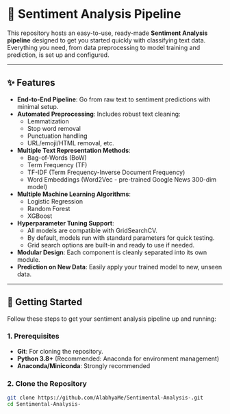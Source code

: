 # 💬 Sentiment Analysis Pipeline

This repository hosts an easy-to-use, ready-made **Sentiment Analysis pipeline** designed to get you started quickly with classifying text data. Everything you need, from data preprocessing to model training and prediction, is set up and configured.

---

## ✨ Features

- **End-to-End Pipeline**: Go from raw text to sentiment predictions with minimal setup.
- **Automated Preprocessing**: Includes robust text cleaning:
  - Lemmatization
  - Stop word removal
  - Punctuation handling
  - URL/emoji/HTML removal, etc.
- **Multiple Text Representation Methods**:
  - Bag-of-Words (BoW)
  - Term Frequency (TF)
  - TF-IDF (Term Frequency-Inverse Document Frequency)
  - Word Embeddings (Word2Vec - pre-trained Google News 300-dim model)
- **Multiple Machine Learning Algorithms**:
  - Logistic Regression
  - Random Forest
  - XGBoost
- **Hyperparameter Tuning Support**:
  - All models are compatible with GridSearchCV.
  - By default, models run with standard parameters for quick testing.
  - Grid search options are built-in and ready to use if needed.
- **Modular Design**: Each component is cleanly separated into its own module.
- **Prediction on New Data**: Easily apply your trained model to new, unseen data.

---

## 🚀 Getting Started

Follow these steps to get your sentiment analysis pipeline up and running:

### 1. Prerequisites

- **Git**: For cloning the repository.
- **Python 3.8+** (Recommended: Anaconda for environment management)
- **Anaconda/Miniconda**: Strongly recommended

### 2. Clone the Repository

```bash
git clone https://github.com/AlabhyaMe/Sentimental-Analysis-.git
cd Sentimental-Analysis-
